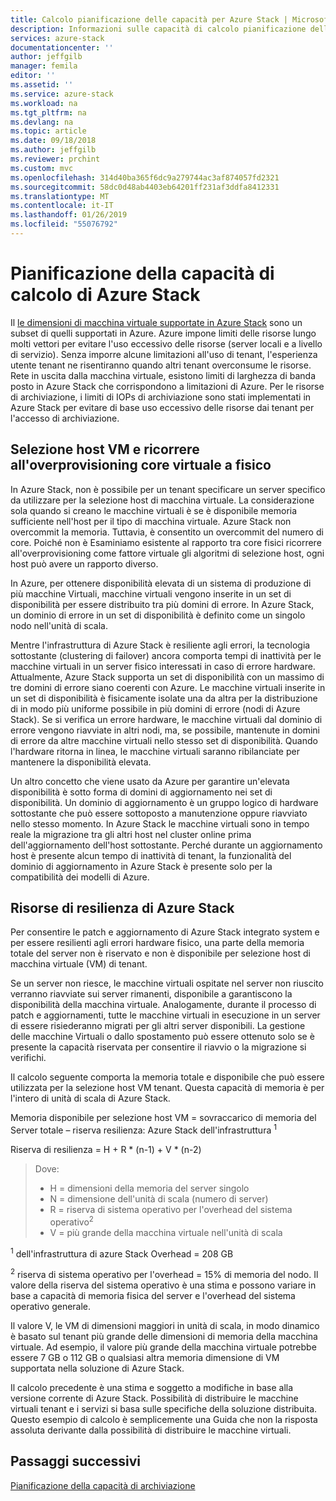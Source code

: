 ```yaml
---
title: Calcolo pianificazione delle capacità per Azure Stack | Microsoft Docs
description: Informazioni sulle capacità di calcolo pianificazione delle distribuzioni di Azure Stack.
services: azure-stack
documentationcenter: ''
author: jeffgilb
manager: femila
editor: ''
ms.assetid: ''
ms.service: azure-stack
ms.workload: na
ms.tgt_pltfrm: na
ms.devlang: na
ms.topic: article
ms.date: 09/18/2018
ms.author: jeffgilb
ms.reviewer: prchint
ms.custom: mvc
ms.openlocfilehash: 314d40ba365f6dc9a279744ac3af874057fd2321
ms.sourcegitcommit: 58dc0d48ab4403eb64201ff231af3ddfa8412331
ms.translationtype: MT
ms.contentlocale: it-IT
ms.lasthandoff: 01/26/2019
ms.locfileid: "55076792"
---
```

# <a name="azure-stack-compute-capacity-planning"></a>Pianificazione della capacità di calcolo di Azure Stack
Il [le dimensioni di macchina virtuale supportate in Azure Stack](./user/azure-stack-vm-sizes.md) sono un subset di quelli supportati in Azure. Azure impone limiti delle risorse lungo molti vettori per evitare l'uso eccessivo delle risorse (server locali e a livello di servizio). Senza imporre alcune limitazioni all'uso di tenant, l'esperienza utente tenant ne risentiranno quando altri tenant overconsume le risorse. Rete in uscita dalla macchina virtuale, esistono limiti di larghezza di banda posto in Azure Stack che corrispondono a limitazioni di Azure. Per le risorse di archiviazione, i limiti di IOPs di archiviazione sono stati implementati in Azure Stack per evitare di base uso eccessivo delle risorse dai tenant per l'accesso di archiviazione.  

## <a name="vm-placement-and-virtual-to-physical-core-overprovisioning"></a>Selezione host VM e ricorrere all'overprovisioning core virtuale a fisico
In Azure Stack, non è possibile per un tenant specificare un server specifico da utilizzare per la selezione host di macchina virtuale. La considerazione sola quando si creano le macchine virtuali è se è disponibile memoria sufficiente nell'host per il tipo di macchina virtuale. Azure Stack non overcommit la memoria. Tuttavia, è consentito un overcommit del numero di core. Poiché non è Esaminiamo esistente al rapporto tra core fisici ricorrere all'overprovisioning come fattore virtuale gli algoritmi di selezione host, ogni host può avere un rapporto diverso. 

In Azure, per ottenere disponibilità elevata di un sistema di produzione di più macchine Virtuali, macchine virtuali vengono inserite in un set di disponibilità per essere distribuito tra più domini di errore. In Azure Stack, un dominio di errore in un set di disponibilità è definito come un singolo nodo nell'unità di scala.

Mentre l'infrastruttura di Azure Stack è resiliente agli errori, la tecnologia sottostante (clustering di failover) ancora comporta tempi di inattività per le macchine virtuali in un server fisico interessati in caso di errore hardware. Attualmente, Azure Stack supporta un set di disponibilità con un massimo di tre domini di errore siano coerenti con Azure. Le macchine virtuali inserite in un set di disponibilità è fisicamente isolate una da altra per la distribuzione di in modo più uniforme possibile in più domini di errore (nodi di Azure Stack). Se si verifica un errore hardware, le macchine virtuali dal dominio di errore vengono riavviate in altri nodi, ma, se possibile, mantenute in domini di errore da altre macchine virtuali nello stesso set di disponibilità. Quando l'hardware ritorna in linea, le macchine virtuali saranno ribilanciate per mantenere la disponibilità elevata.

Un altro concetto che viene usato da Azure per garantire un'elevata disponibilità è sotto forma di domini di aggiornamento nei set di disponibilità. Un dominio di aggiornamento è un gruppo logico di hardware sottostante che può essere sottoposto a manutenzione oppure riavviato nello stesso momento. In Azure Stack le macchine virtuali sono in tempo reale la migrazione tra gli altri host nel cluster online prima dell'aggiornamento dell'host sottostante. Perché durante un aggiornamento host è presente alcun tempo di inattività di tenant, la funzionalità del dominio di aggiornamento in Azure Stack è presente solo per la compatibilità dei modelli di Azure.

## <a name="azure-stack-resiliency-resources"></a>Risorse di resilienza di Azure Stack
Per consentire le patch e aggiornamento di Azure Stack integrato system e per essere resilienti agli errori hardware fisico, una parte della memoria totale del server non è riservato e non è disponibile per selezione host di macchina virtuale (VM) di tenant.

Se un server non riesce, le macchine virtuali ospitate nel server non riuscito verranno riavviate sui server rimanenti, disponibile a garantiscono la disponibilità della macchina virtuale. Analogamente, durante il processo di patch e aggiornamenti, tutte le macchine virtuali in esecuzione in un server di essere risiederanno migrati per gli altri server disponibili. La gestione delle macchine Virtuali o dallo spostamento può essere ottenuto solo se è presente la capacità riservata per consentire il riavvio o la migrazione si verifichi.

Il calcolo seguente comporta la memoria totale e disponibile che può essere utilizzata per la selezione host VM tenant. Questa capacità di memoria è per l'intero di unità di scala di Azure Stack.

  Memoria disponibile per selezione host VM = sovraccarico di memoria del Server totale – riserva resilienza: Azure Stack dell'infrastruttura <sup>1</sup>

  Riserva di resilienza = H + R * (n-1) + V * (n-2)

> Dove:
> - H = dimensioni della memoria del server singolo
> - N = dimensione dell'unità di scala (numero di server)
> - R = riserva di sistema operativo per l'overhead del sistema operativo<sup>2</sup>
> - V = più grande della macchina virtuale nell'unità di scala

  <sup>1</sup> dell'infrastruttura di azure Stack Overhead = 208 GB

  <sup>2</sup> riserva di sistema operativo per l'overhead = 15% di memoria del nodo. Il valore della riserva del sistema operativo è una stima e possono variare in base a capacità di memoria fisica del server e l'overhead del sistema operativo generale.

Il valore V, le VM di dimensioni maggiori in unità di scala, in modo dinamico è basato sul tenant più grande delle dimensioni di memoria della macchina virtuale. Ad esempio, il valore più grande della macchina virtuale potrebbe essere 7 GB o 112 GB o qualsiasi altra memoria dimensione di VM supportata nella soluzione di Azure Stack.

Il calcolo precedente è una stima e soggetto a modifiche in base alla versione corrente di Azure Stack. Possibilità di distribuire le macchine virtuali tenant e i servizi si basa sulle specifiche della soluzione distribuita. Questo esempio di calcolo è semplicemente una Guida che non la risposta assoluta derivante dalla possibilità di distribuire le macchine virtuali.



## <a name="next-steps"></a>Passaggi successivi
[Pianificazione della capacità di archiviazione](capacity-planning-storage.md)
